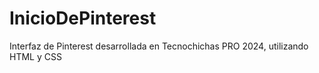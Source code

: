 # InicioDePinterest
Interfaz de Pinterest desarrollada en Tecnochichas PRO 2024, utilizando HTML y CSS
